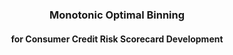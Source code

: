 
### <center> Monotonic Optimal Binning </center>
#### <center>  for Consumer Credit Risk Scorecard Development </center>
